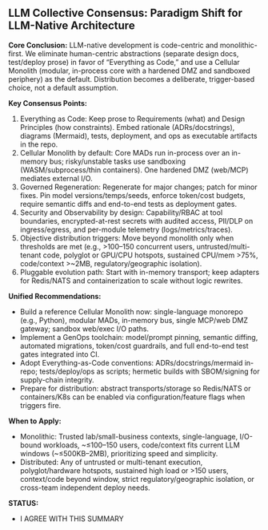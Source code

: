 ## LLM Collective Consensus: Paradigm Shift for LLM-Native Architecture
**Core Conclusion:** LLM-native development is code-centric and monolithic-first. We eliminate human-centric abstractions (separate design docs, test/deploy prose) in favor of “Everything as Code,” and use a Cellular Monolith (modular, in-process core with a hardened DMZ and sandboxed periphery) as the default. Distribution becomes a deliberate, trigger-based choice, not a default assumption.

**Key Consensus Points:**
1. Everything as Code: Keep prose to Requirements (what) and Design Principles (how constraints). Embed rationale (ADRs/docstrings), diagrams (Mermaid), tests, deployment, and ops as executable artifacts in the repo.
2. Cellular Monolith by default: Core MADs run in-process over an in-memory bus; risky/unstable tasks use sandboxing (WASM/subprocess/thin containers). One hardened DMZ (web/MCP) mediates external I/O.
3. Governed Regeneration: Regenerate for major changes; patch for minor fixes. Pin model versions/temps/seeds, enforce token/cost budgets, require semantic diffs and end-to-end tests as deployment gates.
4. Security and Observability by design: Capability/RBAC at tool boundaries, encrypted-at-rest secrets with audited access, PII/DLP on ingress/egress, and per-module telemetry (logs/metrics/traces).
5. Objective distribution triggers: Move beyond monolith only when thresholds are met (e.g., >100–150 concurrent users, untrusted/multi-tenant code, polyglot or GPU/CPU hotspots, sustained CPU/mem >75%, code/context >~2MB, regulatory/geographic isolation).
6. Pluggable evolution path: Start with in-memory transport; keep adapters for Redis/NATS and containerization to scale without logic rewrites.

**Unified Recommendations:**
- Build a reference Cellular Monolith now: single-language monorepo (e.g., Python), modular MADs, in-memory bus, single MCP/web DMZ gateway; sandbox web/exec I/O paths.
- Implement a GenOps toolchain: model/prompt pinning, semantic diffing, automated migrations, token/cost guardrails, and full end-to-end test gates integrated into CI.
- Adopt Everything-as-Code conventions: ADRs/docstrings/mermaid in-repo; tests/deploy/ops as scripts; hermetic builds with SBOM/signing for supply-chain integrity.
- Prepare for distribution: abstract transports/storage so Redis/NATS or containers/K8s can be enabled via configuration/feature flags when triggers fire.

**When to Apply:**
- Monolithic: Trusted lab/small-business contexts, single-language, I/O-bound workloads, ~≤100–150 users, code/context fits current LLM windows (~≤500KB–2MB), prioritizing speed and simplicity.
- Distributed: Any of untrusted or multi-tenant execution, polyglot/hardware hotspots, sustained high load or >150 users, context/code beyond window, strict regulatory/geographic isolation, or cross-team independent deploy needs.

**STATUS:**
- I AGREE WITH THIS SUMMARY